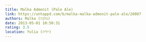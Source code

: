 ```yaml
---
title: Malka Admonit (Pale Ale)
link: https://untappd.com/b/malka-malka-admonit-pale-ale/20807
authors: Malka (מלכה)
date: 2013-05-01 10:50:31
rating: 3.5
location: Yulia (יוליה)
---
```

